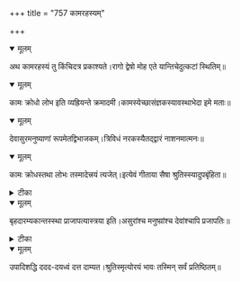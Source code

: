 +++
title = "757 कामरहस्यम्"

+++


<details open><summary>मूलम्</summary>

अथ कामरहस्यं तु किंचिदत्र प्रकाश्यते।रागो द्वेषो मोह एते यान्तिचेदुत्कटां स्थितिम्॥
</details>



<details open><summary>मूलम्</summary>

कामः क्रोधो लोभ इति व्यह्रियन्ते क्रमादमी।कामस्येच्छासंज्ञकस्यावस्थाभेदा इमे मताः॥
</details>



<details open><summary>मूलम्</summary>

देवासुरमनुष्याणां रूपमेतद्विभाजकम्।त्रिविधं नरकस्यैतद्द्वारं नाशनमात्मनः॥
</details>



<details open><summary>मूलम्</summary>

कामः क्रोधस्तथा लोभः तस्मादेत्त्रयं त्यजेत्।इत्येवं गीताया सैषा श्रुतिस्स्यादुपबृंहिता॥
</details>



<details><summary>टीका</summary>

भ. गी.[16-21]
</details>



<details open><summary>मूलम्</summary>

बृहदारम्यकान्तस्स्था प्राजापत्यास्त्रया इति।असुरांश्च मनुष्य़ांश्च देवांश्चापि प्रजापतिः॥
</details>



<details><summary>टीका</summary>

बृ. उ.[7-2]
</details>



<details open><summary>मूलम्</summary>

उपादिशद्धि ददद-दयध्वं दत्त दाम्यत।श्रुतिस्मृत्योरयं भावः तस्मिन् सर्वं प्रतिष्ठितम्॥
</details>

